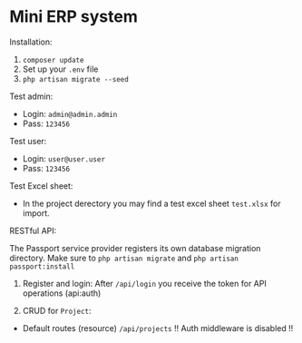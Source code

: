 # Mini ERP system
Installation:
1. ```composer update```
2. Set up your ```.env``` file
3. ```php artisan migrate --seed```

Test admin:
- Login: ```admin@admin.admin```
- Pass: ```123456```

Test user:
- Login: ```user@user.user```
- Pass: ```123456```

Test Excel sheet:
- In the project derectory you may find a test excel sheet ```test.xlsx``` for import.

RESTful API:

The Passport service provider registers its own database migration directory. Make sure to ```php artisan migrate``` and ```php artisan passport:install```

1. Register and login:
After ```/api/login``` you receive the token for API operations (api:auth)

2. CRUD for ```Project```:
- Default routes (resource)
```/api/projects```
!! Auth middleware is disabled !!
